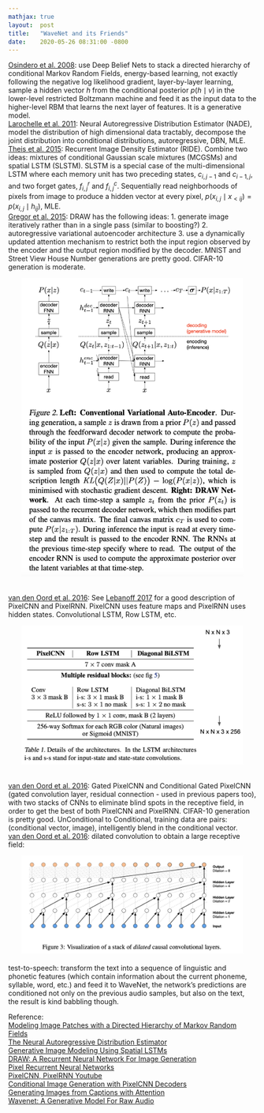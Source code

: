 ```yaml
---
mathjax: true
layout:  post
title:   "WaveNet and its Friends"
date:    2020-05-26 08:31:00 -0800
---
```


[Osindero et al. 2008][Modeling Image Patches with a Directed Hierarchy of Markov Random Fields]: use Deep Belief Nets to stack a directed hierarchy of conditional Markov Random Fields, energy-based learning, not exactly following the negative log likelihood gradient, layer-by-layer learning, sample a hidden vector $h$ from the conditional posterior $p(h \mid v)$ in the lower-level restricted Boltzmann machine and feed it as the input data to the higher-level RBM that learns the next layer of features. It is a generative model.  
[Larochelle et al. 2011][The Neural Autoregressive Distribution Estimator]: Neural Autoregressive Distribution Estimator (NADE), model the distribution of high dimensional data tractably, decompose the joint distribution into conditional distributions, autoregressive, DBN, MLE.  
[Theis et al. 2015][Generative Image Modeling Using Spatial LSTMs]: Recurrent Image Density Estimator (RIDE). Combine two ideas: mixtures of conditional Gaussian scale mixtures (MCGSMs) and spatial LSTM (SLSTM). SLSTM is a special case of the multi-dimensional LSTM where each memory unit has two preceding states, $c_{i,j−1}$ and $c_{i−1,j}$, and two forget gates, $f_{i,j}^r$ and $f_{i,j}^c$. Sequentially read neighborhoods of pixels from image to produce a hidden vector at every pixel, $p(x_{i,j} \mid x_{<ij}) = p(x_{i,j} \mid h_{ij})$, MLE.  
[Gregor et al. 2015][DRAW: A Recurrent Neural Network For Image Generation]: DRAW has the following ideas: 1. generate image iteratively rather than in a single pass (similar to boosting?) 2. autoregressive variational autoencoder architecture 3. use a dynamically updated attention mechanism to restrict both the input region observed by the encoder and the output region modified by the decoder. MNIST and Street View House Number generations are pretty good. CIFAR-10 generation is moderate.
<center><img src="../assets/draw.png" width="450"/></center>
<br />

[van den Oord et al. 2016][Pixel Recurrent Neural Networks]: See [Lebanoff 2017][PixelCNN, PixelRNN Youtube] for a good description of PixelCNN and PixelRNN. PixelCNN uses feature maps and PixelRNN uses hidden states. Convolutional LSTM, Row LSTM, etc.
<center><img src="../assets/pixelcnnrnn.png" width="450"/></center>
<br />

[van den Oord et al. 2016][Conditional Image Generation with PixelCNN Decoders]: Gated PixelCNN and Conditional Gated PixelCNN (gated convolution layer, residual connection - used in previous papers too), with two stacks of CNNs to eliminate blind spots in the receptive field, in order to get the best of both PixelCNN and PixelRNN. CIFAR-10 generation is pretty good. UnConditional to Conditional, training data are pairs: (conditional vector, image), intelligently blend in the conditional vector.  
[van den Oord et al. 2016][Wavenet: A Generative Model For Raw Audio]: dilated convolution to obtain a large receptive field:
<center><img src="../assets/wavenet.png" width="450"/></center>
<br />
test-to-speech: transform the text into a sequence of linguistic and phonetic features (which contain information about the current phoneme, syllable, word, etc.) and feed it to WaveNet, the network’s predictions are conditioned not only on the previous audio samples, but also on the text, the result is kind babbling though.

Reference:  
[Modeling Image Patches with a Directed Hierarchy of Markov Random Fields][Modeling Image Patches with a Directed Hierarchy of Markov Random Fields]  
[The Neural Autoregressive Distribution Estimator][The Neural Autoregressive Distribution Estimator]  
[Generative Image Modeling Using Spatial LSTMs][Generative Image Modeling Using Spatial LSTMs]  
[DRAW: A Recurrent Neural Network For Image Generation][DRAW: A Recurrent Neural Network For Image Generation]  
[Pixel Recurrent Neural Networks][Pixel Recurrent Neural Networks]  
[PixelCNN, PixelRNN Youtube][PixelCNN, PixelRNN Youtube]  
[Conditional Image Generation with PixelCNN Decoders][Conditional Image Generation with PixelCNN Decoders]  
[Generating Images from Captions with Attention][Generating Images from Captions with Attention]  
[Wavenet: A Generative Model For Raw Audio][Wavenet: A Generative Model For Raw Audio]  

[Modeling Image Patches with a Directed Hierarchy of Markov Random Fields]: https://papers.nips.cc/paper/3279-modeling-image-patches-with-a-directed-hierarchy-of-markov-random-fields.pdf
[The Neural Autoregressive Distribution Estimator]: http://proceedings.mlr.press/v15/larochelle11a/larochelle11a.pdf
[Generative Image Modeling Using Spatial LSTMs]: https://arxiv.org/pdf/1506.03478.pdf
[DRAW: A Recurrent Neural Network For Image Generation]: https://arxiv.org/pdf/1502.04623.pdf
[Pixel Recurrent Neural Networks]: https://arxiv.org/pdf/1601.06759.pdf
[PixelCNN, PixelRNN Youtube]: https://www.youtube.com/watch?v=-FFveGrG46w
[Conditional Image Generation with PixelCNN Decoders]: https://arxiv.org/pdf/1606.05328.pdf
[Generating Images from Captions with Attention]: https://arxiv.org/pdf/1511.02793.pdf
[Wavenet: A Generative Model For Raw Audio]: https://arxiv.org/pdf/1609.03499.pdf
